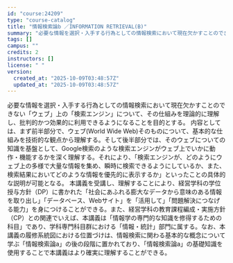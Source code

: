 ```yaml
---
id: "course:24209"
type: "course-catalog"
title: "情報検索論b ／INFORMATION RETRIEVAL(B)"
summary: "必要な情報を選択・入手する行為としての情報検索において現在欠かすことのできない「ウェブ」上の「検索エンジン」について、その仕組みを理論的に理解し、批判的かつ効果的に利用できるようになることを目的とする。 内容としては、まず前半部分で、ウェブ…"
tags: []
campus: ""
credits: 2
instructors: []
license: " "
version:
  created_at: "2025-10-09T03:48:57Z"
  updated_at: "2025-10-09T03:48:57Z"
---
```


必要な情報を選択・入手する行為としての情報検索において現在欠かすことのできない「ウェブ」上の「検索エンジン」について、その仕組みを理論的に理解し、批判的かつ効果的に利用できるようになることを目的とする。 内容としては、まず前半部分で、ウェブ(World Wide Web)そのものについて、基本的な仕組みを技術的な観点から理解する。そして後半部分では、そのウェブについての知識を基盤として、Google検索のような検索エンジンがウェブ上でいかに動作・機能するかを深く理解する。それにより、「検索エンジンが、どのようにウェブ上の多様で大量な情報を集め、瞬時に検索できるようにしているか、また、検索結果においてどのような情報を優先的に表示するか」といったことの具体的な説明が可能となる。 本講義を受講し、理解することにより、経営学科の学位授与方針（DP）に書かれた「社会にあふれる膨大なデータから意味のある情報を取り出し」「データベース、Webサイト」を「活用して」「問題解決につなげる能力」を身につけることができる。また、経営学科の教育課程編成・実施方針（CP）との関連でいえば、本講義は「情報学の専門的な知識を修得するための科目」であり、学科専門科目群における「情報・統計」部門に属する。なお、本講義の履修系統図における位置づけは、情報検索に関わる基本的な概念について学ぶ「情報検索論a」の後の段階に置かれており、「情報検索論a」の基礎知識を使用することで本講義はより確実に理解することができる。
